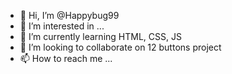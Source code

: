 - 👋 Hi, I’m @Happybug99
- 👀 I’m interested in ...
- 🌱 I’m currently learning HTML, CSS, JS
- 💞️ I’m looking to collaborate on 12 buttons project
- 📫 How to reach me ...

<!---
Happybug99/Happybug99 is a ✨ special ✨ repository because its `README.md` (this file) appears on your GitHub profile.
You can click the Preview link to take a look at your changes.
--->
